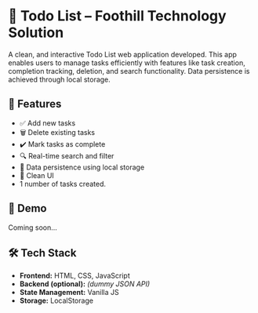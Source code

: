 # 📝 Todo List – Foothill Technology Solution
<!--  -->
A clean, and interactive Todo List web application developed. This app enables users to manage tasks efficiently with features like task creation, completion tracking, deletion, and search functionality. Data persistence is achieved through local storage.

## 🚀 Features

- ✅ Add new tasks
- 🗑️ Delete existing tasks
- ✔️ Mark tasks as complete
- 🔍 Real-time search and filter
- 💾 Data persistence using local storage
- 🧼 Clean UI
-  1 number of tasks created.

## 📸 Demo

Coming soon...

## 🛠️ Tech Stack

- **Frontend:** HTML, CSS, JavaScript 
- **Backend (optional):** *(dummy JSON API)*
- **State Management:** Vanilla JS
- **Storage:** LocalStorage

